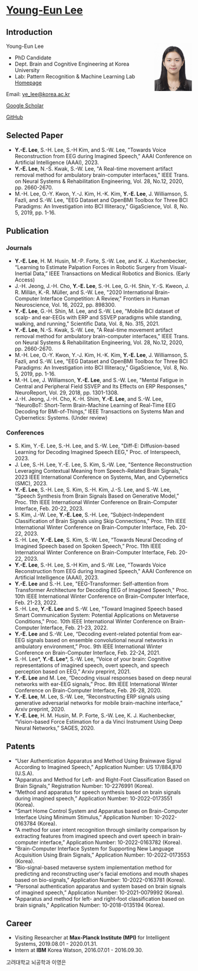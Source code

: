 # <a href="https://youngeun1209.github.io">Young-Eun Lee</a>

## Introduction
<img src="/images/Young.jpg" align="right" width="20%" height="20%">

Young-Eun Lee
* PhD Candidate
* Dept. Brain and Cognitive Engineering at Korea University
* Lab: Pattern Recognition & Machine Learning Lab 
<a href="http://pr.korea.ac.kr/">Homepage</a>

Email: ye_lee@korea.ac.kr

<a href="https://scholar.google.co.kr/citations?user=fCkoUvEAAAAJ">Google Scholar</a>

<a href="https://github.com/youngeun1209">GitHub</a>

## Selected Paper
* <b>Y.-E. Lee</b>, S.-H. Lee, S.-H Kim, and S.-W. Lee, "Towards Voice Reconstruction from EEG during Imagined Speech," AAAI Conference on Artificial Intelligence (AAAI), 2023.
* <b>Y.-E. Lee</b>, N.-S. Kwak, S.-W. Lee, "A Real-time movement artifact removal method for ambulatory brain-computer interfaces," IEEE Trans. on Neural Systems & Rehabilitation Engineering, Vol. 28, No.12, 2020, pp. 2660-2670. 
* M.-H. Lee, O.-Y. Kwon, Y.-J. Kim, H.-K. Kim, <b>Y.-E. Lee</b>, J. Williamson, S. Fazli, and S.-W. Lee, "EEG Dataset and OpenBMI Toolbox for Three BCI Paradigms: An Investigation into BCI Illiteracy," GigaScience, Vol. 8, No. 5, 2019, pp. 1-16.

## Publication
### Journals
* <b>Y.-E. Lee</b>, H. M. Husin, M.-P. Forte, S.-W. Lee, and K. J. Kuchenbecker, “Learning to Estimate Palpation Forces in Robotic Surgery from Visual-Inertial Data,” IEEE Transactions on Medical Robotics and Bionics. (Early Access)
* J.-H. Jeong, J.-H. Cho, <b>Y.-E. Lee</b>, S.-H. Lee, G.-H. Shin, Y.-S. Kweon, J. R. Millán, K.-R. Müller, and S.-W. Lee, "2020 International Brain-Computer Interface Competition: A Review," Frontiers in Human Neuroscience, Vol. 16, 2022, pp. 898300. 
* <b>Y.-E. Lee</b>, G.-H. Shin, M. Lee, and S.-W. Lee, "Mobile BCI dataset of scalp- and ear-EEGs with ERP and SSVEP paradigms while standing, walking, and running," Scientific Data, Vol. 8, No. 315, 2021.
* <b>Y.-E. Lee</b>, N.-S. Kwak, S.-W. Lee, "A Real-time movement artifact removal method for ambulatory brain-computer interfaces," IEEE Trans. on Neural Systems & Rehabilitation Engineering, Vol. 28, No.12, 2020, pp. 2660-2670. 
* M.-H. Lee, O.-Y. Kwon, Y.-J. Kim, H.-K. Kim, <b>Y.-E. Lee</b>, J. Williamson, S. Fazli, and S.-W. Lee, "EEG Dataset and OpenBMI Toolbox for Three BCI Paradigms: An Investigation into BCI Illiteracy," GigaScience, Vol. 8, No. 5, 2019, pp. 1-16.
* M.-H. Lee, J. Williamson, <b>Y.-E. Lee</b>, and S.-W. Lee, "Mental Fatigue in Central and Peripheral Field SSVEP and Its Effects on ERP Responses," NeuroReport, Vol. 29, 2018, pp. 1301-1308.
* J.-H. Jeong, J.-H. Cho, K.-H. Shim, <b>Y.-E. Lee</b>, and S.-W. Lee, “NeuroBoT: Short-Term Brain-Machine Learning of Real-Time EEG Decoding for BMI-of-Things,” IEEE Transactions on Systems Man and Cybernetics: Systems. (Under review)

### Conferences
* S. Kim, Y.-E. Lee, S.-H. Lee, and S.-W. Lee, "Diff-E: Diffusion-based Learning for Decoding Imagined Speech EEG," Proc. of Interspeech, 2023.
* J. Lee, S.-H. Lee, Y.-E. Lee, S. Kim, S.-W. Lee, "Sentence Reconstruction Leveraging Contextual Meaning from Speech-Related Brain Signals," 2023 IEEE International Conference on Systems, Man, and Cybernetics (SMC), 2023.
* <b>Y.-E. Lee</b>, S.-H. Lee, S. Kim, S.-H. Kim, J.-S. Lee, and S.-W. Lee, “Speech Synthesis from Brain Signals Based on Generative Model,” Proc. 11th IEEE International Winter Conference on Brain-Computer Interface, Feb. 20-22, 2023.
* S. Kim, J.-W. Lee, <b>Y.-E. Lee</b>, S.-H. Lee, “Subject-Independent Classification of Brain Signals using Skip Connections,” Proc. 11th IEEE International Winter Conference on Brain-Computer Interface, Feb. 20-22, 2023.
* S.-H. Lee, <b>Y.-E. Lee</b>, S. Kim, S.-W. Lee, “Towards Neural Decoding of Imagined Speech based on Spoken Speech,” Proc. 11th IEEE International Winter Conference on Brain-Computer Interface, Feb. 20-22, 2023.
* <b>Y.-E. Lee</b>, S.-H. Lee, S.-H Kim, and S.-W. Lee, "Towards Voice Reconstruction from EEG during Imagined Speech," AAAI Conference on Artificial Intelligence (AAAI), 2023.
* <b>Y.-E. Lee</b> and S.-H. Lee, "EEG-Transformer: Self-attention from Transformer Architecture for Decoding EEG of Imagined Speech," Proc. 10th IEEE International Winter Conference on Brain-Computer Interface, Feb. 21-23, 2022.
* S.-H. Lee, <b>Y.-E. Lee</b> and S.-W. Lee, "Toward Imagined Speech based Smart Communication System: Potential Applications on Metaverse Conditions," Proc. 10th IEEE International Winter Conference on Brain-Computer Interface, Feb. 21-23, 2022.
* <b>Y.-E. Lee</b> and S.-W. Lee, “Decoding event-related potential from ear-EEG signals based on ensemble convolutional neural networks in ambulatory environment,” Proc. 9th IEEE International Winter Conference on Brain-Computer Interface, Feb. 22-24, 2021.
* S.-H. Lee&#42;, <b>Y.-E. Lee</b>&#42;, S.-W. Lee, “Voice of your brain: Cognitive representations of imagined speech, overt speech, and speech  perception based on EEG,” Arxiv preprint, 2021.
* <b>Y.-E. Lee</b> and M. Lee, “Decoding visual responses based on deep neural networks with ear-EEG signals,” Proc. 8th IEEE International Winter Conference on Brain-Computer Interface, Feb. 26-28, 2020.
* <b>Y.-E. Lee</b>, M. Lee, S.-W. Lee, “Reconstructing ERP signals using generative adversarial networks for mobile brain-machine interface,” Arxiv preprint, 2020.
* <b>Y.-E. Lee</b>, H. M. Husin, M. P. Forte, S.-W. Lee, K. J. Kuchenbecker, “Vision-based Force Estimation for a da Vinci Instrument Using Deep Neural Networks,” SAGES, 2020.


## Patents
* “User Authentication Apparatus and Method Using Brainwave Signal According to Imagined Speech,” Application Number: US 17/884,870 (U.S.A).
* “Apparatus and Method for Left- and Right-Foot Classification Based on Brain Signals,” Registration Number: 10-2276991 (Korea).
* “Method and apparatus for speech synthesis based on brain signals during imagined speech,” Application Number: 10-2022-0173551 (Korea).
* “Smart Home Control System and Apparatus based on Brain-Computer Interface Using Minimum Stimulus,” Application Number: 10-2022-0163784 (Korea).
* “A method for user intent recognition through similarity comparison by extracting features from imagined speech and overt speech in brain-computer interface,” Application Number: 10-2022-0163782 (Korea).
* “Brain-Computer Interface System for Supporting New Language Acquisition Using Brain Signals,” Application Number: 10-2022-0173553 (Korea).
* “Bio-signal-based metaverse system implementation method for predicting and reconstructing user's facial emotions and mouth shapes based on bio-signals,” Application Number: 10-2022-0163781 (Korea).
* “Personal authentication apparatus and system based on brain signals of imagined speech,” Application Number: 10-2021-0079992 (Korea).
* “Apparatus and method for left- and right-foot classification based on brain signals,” Application Number: 10-2018-0135194 (Korea).

## Career
* Visiting Researcher at <b>Max-Planck Institute (MPI)</b> for Intelligent Systems, 2019.08.01 - 2020.01.31.
* Intern at <b>IBM</b> Korea Watson, 2016.07.01 - 2016.09.30.

고려대학교 뇌공학과 이영은
